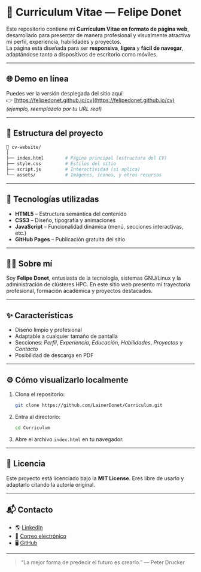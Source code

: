 # 💼 Curriculum Vitae — Felipe Donet

Este repositorio contiene mi **Currículum Vitae en formato de página web**, desarrollado para presentar de manera profesional y visualmente atractiva mi perfil, experiencia, habilidades y proyectos.  
La página está diseñada para ser **responsiva**, **ligera** y **fácil de navegar**, adaptándose tanto a dispositivos de escritorio como móviles.

---

## 🌐 Demo en línea
Puedes ver la versión desplegada del sitio aquí:  
👉 [https://felipedonet.github.io/cv](https://felipedonet.github.io/cv) *(ejemplo, reemplázalo por tu URL real)*

---

## 🧩 Estructura del proyecto

```bash
📁 cv-website/
│
├── index.html        # Página principal (estructura del CV)
├── style.css         # Estilos del sitio
├── script.js         # Interactividad (si aplica)
└── assets/           # Imágenes, íconos, y otros recursos
````

---

## 🧠 Tecnologías utilizadas

* **HTML5** – Estructura semántica del contenido
* **CSS3** – Diseño, tipografía y animaciones
* **JavaScript** – Funcionalidad dinámica (menú, secciones interactivas, etc.)
* **GitHub Pages** – Publicación gratuita del sitio

---

## 🧍‍♂️ Sobre mí

Soy **Felipe Donet**, entusiasta de la tecnología, sistemas GNU/Linux y la administración de clústeres HPC.
En este sitio web presento mi trayectoria profesional, formación académica y proyectos destacados.

---

## ✨ Características

* Diseño limpio y profesional
* Adaptable a cualquier tamaño de pantalla
* Secciones: *Perfil*, *Experiencia*, *Educación*, *Habilidades*, *Proyectos* y *Contacto*
* Posibilidad de descarga en PDF

---

## ⚙️ Cómo visualizarlo localmente

1. Clona el repositorio:

   ```bash
   git clone https://github.com/LainerDonet/Curriculum.git
   ```
2. Entra al directorio:

   ```bash
   cd Curriculum
   ```
3. Abre el archivo `index.html` en tu navegador.

---

## 🪪 Licencia

Este proyecto está licenciado bajo la **MIT License**.
Eres libre de usarlo y adaptarlo citando la autoría original.

---

## 📬 Contacto

* 🌎 [LinkedIn](https://www.linkedin.com/in/lainerdonet/)
* 📧 [Correo electrónico](mailto:lainerdonet87@gmail.com)
* 🖥️ [GitHub](https://github.com/LainerDonet)

---

> “La mejor forma de predecir el futuro es crearlo.” — Peter Drucker



